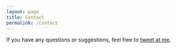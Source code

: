 ```yaml
---
layout: page
title: Contact
permalink: /contact
---
```


If you have any questions or suggestions, feel free to [tweet at me](https://twitter.com/intent/tweet?text=My%question%about%Millennial%is:%&amp;via=lucidillusions_).